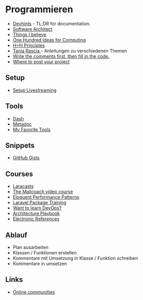 # Programmieren

- [Devhints](https://devhints.io/) - TL;DR for documentation.
- [Software Architect](https://github.com/justinamiller/SoftwareArchitect)
- [Things I believe](https://gist.github.com/stettix/5bb2d99e50fdbbd15dd9622837d14e2b)
- [One Hundred Ideas for Computing](https://samsquire.github.io/ideas/)
- [H+H Principles](https://github.com/hplush/hplu.sh/blob/master/principles.md)
- [Tania Rascia
](https://www.taniarascia.com/blog/) - Anleitungen zu verschiedenen Themen
- [Write the comments first, then fill in the code.](https://www.reddit.com/r/AskComputerScience/comments/gx7b8r/what_one_tip_changed_your_coding_skills_forever/)
- [Where to post your project](https://www.notion.so/Where-to-post-your-project-bc6ce54240884770b2467c3b0f7c1624)

## Setup

- [Setup Livestreaming](https://mattstauffer.com/blog/setting-up-your-webcam-lights-and-audio-for-remote-work-podcasting-videos-and-streaming/)

## Tools

- [Dash](https://kapeli.com/dash)
- [Metadoc ](https://beta.metadoc.io/)
- [My Favorite Tools](https://gedd.ski/post/favorite-tools/)

## Snippets

- [GitHub Gists](https://github.com/nikitavoloboev/knowledge/blob/aaaef58e798f17cb4535d594c29318908d3dbd43/sharing/my-gists.md)

## Courses

- [Laracasts](https://laracasts.com/)
- [The Mailcoach
video course](https://mailcoach.app/videos)
- [Eloquent Performance Patterns](https://eloquent-course.reinink.ca/)
- [Laravel Package Training](https://laravelpackage.training/)
- [Want to learn DevOps?](https://www.freecodecamp.org/news/devops-prerequisites-course/)
- [Architecture Playbook](https://nocomplexity.com/documents/arplaybook/index.html)
- [Electronic References](https://csgordon.github.io/books.html)

## Ablauf

- Plan ausarbeiten
- Klassen / Funktionen erstellen
- Kommentare mit Umsetzung in Klasse / Funktion schreiben
- Kommentare in umsetzen

## Links

- [Online communities](https://twitter.com/jsjoeio/status/1276911919845310465)
